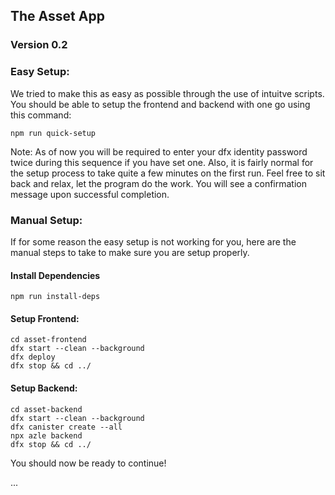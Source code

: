 ## The Asset App
### Version 0.2

### Easy Setup:

We tried to make this as easy as possible through the use of intuitve scripts. You should be able to setup the frontend and backend with one go using this command:
```
npm run quick-setup
```

Note: As of now you will be required to enter your dfx identity password twice during this sequence if you have set one. Also, it is fairly normal for the setup process to take quite a few minutes on the first run. Feel free to sit back and relax, let the program do the work. You will see a confirmation message upon successful completion.

### Manual Setup:

If for some reason the easy setup is not working for you, here are the manual steps to take to make sure you are setup properly.

#### Install Dependencies

```
npm run install-deps
```

#### Setup Frontend:

```
cd asset-frontend
dfx start --clean --background
dfx deploy
dfx stop && cd ../
```

#### Setup Backend:

```
cd asset-backend
dfx start --clean --background
dfx canister create --all
npx azle backend
dfx stop && cd ../
```

You should now be ready to continue!

...